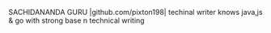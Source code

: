 SACHIDANANDA GURU |github.com/pixton198| techinal writer knows java,js & go with strong base n technical writing 
